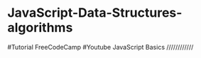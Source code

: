 # JavaScript-Data-Structures-algorithms

#Tutorial FreeCodeCamp
#Youtube JavaScript Basics
////////////

